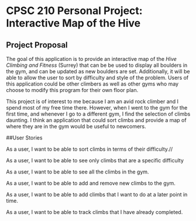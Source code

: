 # CPSC 210 Personal Project: Interactive Map of the Hive

## Project Proposal

The goal of this application is to provide an interactive
map of the *Hive Climbing and Fitness* (Surrey) that can be 
be used to display all boulders in the gym, and can be updated as 
new boulders are set. Additionally, it will be able to allow the user
to sort by difficulty and style of the problem. Users of this application
could be other climbers as well as other gyms who may choose to 
modify this program for their own floor plan.

This project is of interest to me because I am an avid rock climber
and I spend most of my free time there. However, when I went to
the gym for the first time, and whenever I go to a different gym, I find the
selection of climbs daunting. I think an application that could sort climbs 
and provide a map of where they are in the gym would be useful to newcomers.

##User Stories

As a user, I want to be able to sort climbs in terms of their difficulty.//

As a user, I want to be able to see only climbs that are a specific difficulty

As a user, I want to be able to see all the climbs in the gym.

As a user, I want to be able to add and remove new climbs to the gym.

As a user, I want to be able to add climbs that I want to do at a later point in time.

As a user, I want to be able to track climbs that I have already completed.


